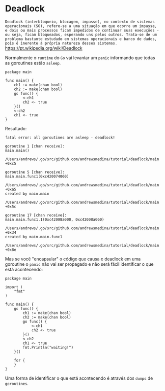 # Deadlock

`Deadlock (interbloqueio, blocagem, impasse), no contexto de sistemas operacionais (SO), refere-se a uma situação em que ocorre um impasse, e dois ou mais processos ficam impedidos de continuar suas execuções - ou seja, ficam bloqueados, esperando uns pelos outros. Trata-se de um problema bastante estudado em sistemas operacionais e banco de dados, pois é inerente à própria natureza desses sistemas.` https://pt.wikipedia.org/wiki/Deadlock

Normalmente o `runtime` do `Go` vai levantar um `panic` 
informando que todas as goroutines estão `asleep`.

```
package main

func main() {
	ch1 := make(chan bool)
	ch2 := make(chan bool)
	go func() {
		<-ch1
		ch2 <- true
	}()
	<-ch2
	ch1 <- true
}
```

Resultado:

```
fatal error: all goroutines are asleep - deadlock!

goroutine 1 [chan receive]:
main.main()
	/Users/andrews/.go/src/github.com/andrewsmedina/tutorial/deadlock/main.go:25 +0xc5

goroutine 5 [chan receive]:
main.main.func1(0xc420074060)
	/Users/andrews/.go/src/github.com/andrewsmedina/tutorial/deadlock/main.go:17 +0xa5
created by main.main
	/Users/andrews/.go/src/github.com/andrewsmedina/tutorial/deadlock/main.go:10 +0x5c

goroutine 17 [chan receive]:
main.main.func1.1(0xc42008a000, 0xc42008a060)
	/Users/andrews/.go/src/github.com/andrewsmedina/tutorial/deadlock/main.go:14 +0x34
created by main.main.func1
	/Users/andrews/.go/src/github.com/andrewsmedina/tutorial/deadlock/main.go:13 +0x8e
```

Mas se você "encapsular" o código que causa o deadlock em uma
goroutine o `panic` não vai ser propagado e não será fácil
identificar o que está acontecendo:

```
package main

import (
	"fmt"
)

func main() {
	go func() {
		ch1 := make(chan bool)
		ch2 := make(chan bool)
		go func() {
			<-ch1
			ch2 <- true
		}()
		<-ch2
		ch1 <- true
		fmt.Println("waiting!")
	}()

	for {
	}
}
```

Uma forma de identificar o que está acontecendo é através dos
`dumps` de `goroutines`.
